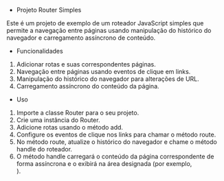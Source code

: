 * Projeto Router Simples

Este é um projeto de exemplo de um roteador JavaScript simples que permite a navegação entre páginas usando manipulação do histórico do navegador e carregamento assíncrono de conteúdo.

* Funcionalidades
1. Adicionar rotas e suas correspondentes páginas.
2. Navegação entre páginas usando eventos de clique em links.
3. Manipulação do histórico do navegador para alterações de URL.
4. Carregamento assíncrono do conteúdo da página.

* Uso
1. Importe a classe Router para o seu projeto.
2. Crie uma instância do Router.
3. Adicione rotas usando o método add.
4. Configure os eventos de clique nos links para chamar o método route.
5. No método route, atualize o histórico do navegador e chame o método handle do roteador.
6. O método handle carregará o conteúdo da página correspondente de forma assíncrona e o exibirá na área designada (por exemplo, <div id="app"></div>).
